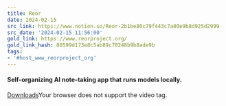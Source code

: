 ```yaml
---
title: Reor
date: 2024-02-15
src_link: https://www.notion.so/Reor-2b1be80c79f443c7a80e9b8d925d2999
src_date: '2024-02-15 11:56:00'
gold_link: https://www.reorproject.org/
gold_link_hash: 80599d173e8c5ab89c78248b9b8ade9b
tags:
- '#host_www_reorproject_org'
---
```


#### Self-organizing AI note-taking app that runs models locally.

[Downloads](/downloads)Your browser does not support the video tag.